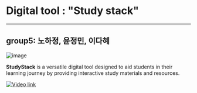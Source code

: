 # Digital tool : "Study stack"
---------------------------------------
group5: 노하정, 윤정민, 이다혜
---------------------------------------

![image](https://github.com/dhlee3146/Group-5/assets/162474252/2740df82-20e6-42a0-b6c1-ad24798eb1ab)

**StudyStack** is a versatile digital tool designed to aid students in their learning journey by providing interactive study materials and resources.

[![Video link](https://i.ytimg.com/vi/SstQ0FuKRik/maxresdefault.jpg)](https://youtu.be/SstQ0FuKRik?si=WpqHeO2oywrwKG8d)
